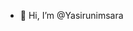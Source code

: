 - 👋 Hi, I’m @Yasirunimsara

<!---
Yasirunimsara/Yasirunimsara is a ✨ special ✨ repository because its `README.md` (this file) appears on your GitHub profile.
You can click the Preview link to take a look at your changes.
--->
